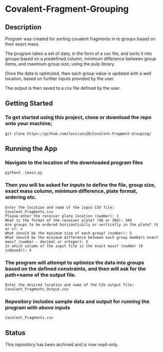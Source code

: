 # Covalent-Fragment-Grouping


## Description
Program was created for sorting covalent fragments in to groups based on their exact mass.

The program takes a set of data, in the form of a csv file, and sorts it into groups based on a predefined column, minimum difference between group items, and maximum group size, using the pulp library.

Once the data is optimized, then each group value is updated with a well location, based on further inputs provided by the user.

The output is then saved to a csv file defined by the user.


## Getting Started
### To get started using this project, clone or download the repo onto your machine;

```
git clone https://github.com/leviives28/Covalent-Fragment-Grouping/
```


## Running the App

### Navigate to the location of the downloaded program files
```
python3 .\main.py
```

### Then you will be asked for inputs to define the file, group size, exact mass column, minimum difference, plate format, ordering etc.

```
Enter the location and name of the input CSV file: Covalent_Fragments.csv
Please enter the receiver plate location (number): 1
What is the format of the receiver plate? (96 or 384): 384
Are groups to be ordered horizontically or vertically in the plate? (h or v): v
What should be the maximum size of each group? (number): 5
What should be the minimum difference between each group members exact mass? (number - decimal or integer): 5
In which column of the input file is the exact mass? (number (0 indexed)): 4
```

### The program will attempt to optimize the data into groups based on the defined constraints, and then will ask for the path+name of the output file.

```
Enter the desired location and name of the CSV output file: Covalent_Fragments_Output.csv
```

### Repository includes sample data and output for running the program with above inputs
```
Covalent_Fragments.csv
```

## Status

This repository has been archived and is now read-only.
